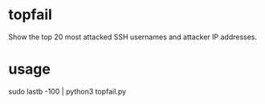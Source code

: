 # topfail
Show the top 20 most attacked SSH usernames and attacker IP addresses.

# usage
sudo lastb -100 | python3 topfail.py
